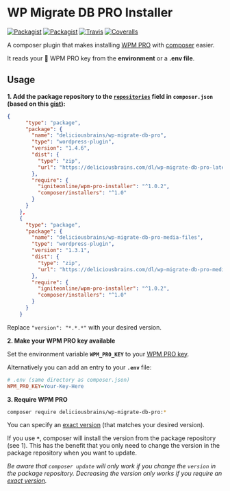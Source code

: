 # WP Migrate DB PRO Installer

[![Packagist](https://img.shields.io/packagist/v/philippbaschke/acf-pro-installer.svg?maxAge=3600)](https://packagist.org/packages/philippbaschke/acf-pro-installer)
[![Packagist](https://img.shields.io/packagist/l/philippbaschke/acf-pro-installer.svg?maxAge=2592000)](https://github.com/PhilippBaschke/acf-pro-installer/blob/master/LICENSE)
[![Travis](https://img.shields.io/travis/PhilippBaschke/acf-pro-installer.svg?maxAge=3600)](https://travis-ci.org/PhilippBaschke/acf-pro-installer)
[![Coveralls](https://img.shields.io/coveralls/PhilippBaschke/acf-pro-installer.svg?maxAge=3600)](https://coveralls.io/github/PhilippBaschke/acf-pro-installer)

A composer plugin that makes installing [WPM PRO] with [composer] easier.

It reads your :key: WPM PRO key from the **environment** or a **.env file**.

[WPM PRO]: hhttps://deliciousbrains.com/wp-migrate-db-pro/
[composer]: https://github.com/composer/composer

## Usage

**1. Add the package repository to the [`repositories`][composer-repositories] field in `composer.json` 
   (based on this [gist][package-gist]):**

```json
{
      "type": "package",
      "package": {
        "name": "deliciousbrains/wp-migrate-db-pro",
        "type": "wordpress-plugin",
        "version": "1.4.6",
        "dist": {
          "type": "zip",
          "url": "https://deliciousbrains.com/dl/wp-migrate-db-pro-latest.zip?"
        },
        "require": {
          "igniteonline/wpm-pro-installer": "^1.0.2",
          "composer/installers": "^1.0"
        }
      }
    },
    {
      "type": "package",
      "package": {
        "name": "deliciousbrains/wp-migrate-db-pro-media-files",
        "type": "wordpress-plugin",
        "version": "1.3.1",
        "dist": {
          "type": "zip",
          "url": "https://deliciousbrains.com/dl/wp-migrate-db-pro-media-files-latest.zip?"
        },
        "require": {
          "igniteonline/wpm-pro-installer": "^1.0.2",
          "composer/installers": "^1.0"
        }
      }
    }
```
Replace `"version": "*.*.*"` with your desired version.

**2. Make your WPM PRO key available**

Set the environment variable **`WPM_PRO_KEY`** to your [WPM PRO key][wpm-account].

Alternatively you can add an entry to your **`.env`** file:

```ini
# .env (same directory as composer.json)
WPM_PRO_KEY=Your-Key-Here
```

**3. Require WPM PRO**

```sh
composer require deliciousbrains/wp-migrate-db-pro:*
```
You can specify an [exact version][composer-versions] (that matches your desired version).

If you use **`*`**, composer will install the version from the package repository (see 1). This has the benefit that you only need to change the version in the package repository when you want to update.

*Be aware that `composer update` will only work if you change the `version` in the package repository. Decreasing the version only works if you require an [exact version][composer-versions].*

[composer-repositories]: https://getcomposer.org/doc/04-schema.md#repositories
[composer-versions]: https://getcomposer.org/doc/articles/versions.md
[package-gist]: https://gist.github.com/dmalatesta/4fae4490caef712a51bf
[wpm-account]: https://deliciousbrains.com/signin/
